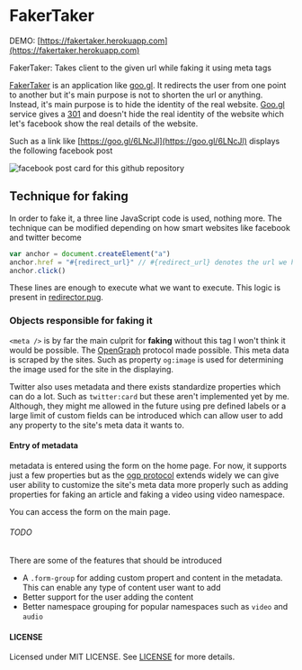 # FakerTaker
DEMO: [https://fakertaker.herokuapp.com](https://fakertaker.herokuapp.com)

FakerTaker: Takes client to the given url while faking it using meta tags

[FakerTaker](https://fakertaker.herokuapp.com) is an application like [goo.gl](https://goo.gl). It redirects the user from one point to another but it's main purpose is not to shorten the url or anything. Instead, it's main purpose is to hide the identity of the real website. [Goo.gl](https://goo.gl) service gives a [301](https://en.wikipedia.org/wiki/HTTP_301) and doesn't hide the real identity of the website which let's facebook show the real details of the website. 

Such as a link like [https://goo.gl/6LNcJl](https://goo.gl/6LNcJl) displays the following facebook post

![facebook post card for this github repository](http://i.imgur.com/uBsL34C.png)

## Technique for faking
In order to fake it, a three line JavaScript code is used, nothing more. The technique can be modified depending on how 
smart websites like facebook and twitter become

```js
var anchor = document.createElement("a")
anchor.href = "#{redirect_url}" // #{redirect_url} denotes the url we have to redirect to
anchor.click()
```
These lines are enough to execute what we want to execute. This logic is present in [redirector.pug](views/redirector.pug).

### Objects responsible for faking it
`<meta />` is by far the main culprit for **faking** without this tag I won't think it would be possible. The [OpenGraph](https://ogp.me) protocol made possible. This meta data is scraped by the sites. Such as property `og:image` is used for determining the image used for the site in the displaying.

Twitter also uses metadata and there exists standardize properties which can do a lot. Such as `twitter:card` but these aren't implemented yet by me. Although, they might me allowed in the future using pre defined labels or a large limit of custom fields can be introduced which can allow user to add any property to the site's meta data it wants to.

#### Entry of metadata
metadata is entered using the form on the home page. For now, it supports just a few properties but as the [ogp protocol](https://ogp.me) extends widely we can give user ability to customize the site's meta data more properly such as adding properties for faking an article and faking a video using video namespace. 

You can access the form  on the main page.

###### TODO
There are some of the features that should be introduced

- A `.form-group` for adding custom propert and content in the metadata. This can enable any type of content user want to add
- Better support for the user adding the content
- Better namespace grouping for popular namespaces such as `video` and `audio` 

#### LICENSE
Licensed under MIT LICENSE. See [LICENSE](LICENSE) for more details.